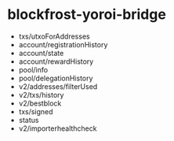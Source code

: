 # blockfrost-yoroi-bridge

* txs/utxoForAddresses
* account/registrationHistory
* account/state
* account/rewardHistory
* pool/info
* pool/delegationHistory
* v2/addresses/filterUsed
* v2/txs/history
* v2/bestblock
* txs/signed
* status
* v2/importerhealthcheck
